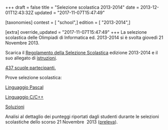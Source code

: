 +++
draft = false
title = "Selezione scolastica 2013-2014"
date = 2013-12-01T12:43:32Z
updated = "2017-11-07T15:47:49"

[taxonomies]
contest = [ "school",]
edition = [ "2013-2014",]

[extra]
override_updated = "2017-11-07T15:47:49"
+++
La selezione scolastica delle Olimpiadi di Informatica ed. 2013-2014 si è svolta giovedì 21 Novembre 2013.

Scarica il [Regolamento della Selezione Scolastica](<http://backup.olimpiadi-informatica.it/files/OII-RegSelScolastica(1).pdf>) edizione 2013-2014 e il suo allegato di [istruzioni](http://backup.olimpiadi-informatica.it/files/istruzioni_scolastica%20nov_%202013.pdf).

[437 scuole partecipanti.](http://backup.olimpiadi-informatica.it/index.php?option=com_content&view=article&id=977&Itemid=379&lang=it)

Prove selezione scolastica:

[Linguaggio Pascal](http://www.olimpiadi-informatica.it/files/Selez_scol__2013_PASCAL.pdf)

[Linguaggio C/C++](http://www.olimpiadi-informatica.it/files/Selez_scol__2013_C.pdf)

[Soluzioni](http://www.olimpiadi-informatica.it/files/Selez_scol%20_2013_SOLUZIONI.pdf)

Analisi al dettaglio dei punteggi riportati dagli studenti durante le selezioni scolastiche dello scorso 21 Novembre  2013 ([preleva](http://backup.olimpiadi-informatica.it/files/Analisi%20risultati%202013.pdf)).
